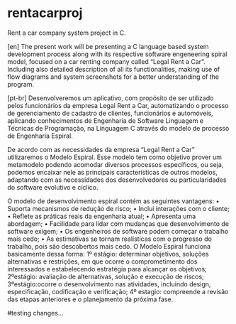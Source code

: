 # rentacarproj
Rent a car company system project in C.


[en]
The present work will be presenting a C language based system development process along with its respective software
engeneering spiral model, focused on a car renting company called “Legal Rent a Car”. Including also detailed description of
all its functionalities, making use of flow diagrams and system screenshots for a better understanding of the program.


[pt-br]
Desenvolveremos um aplicativo, com propósito de ser utilizado pelos funcionários da empresa Legal Rent a Car, automatizando o
processo de gerenciamento de cadastro de clientes, funcionários e automóveis, aplicando conhecimentos de Engenharia de Software 
Linguagem e Técnicas de Programação, na Linguagem C através do modelo de processo de Engenharia Espiral.
 
De acordo com as necessidades da empresa “Legal Rent a Car” utilizaremos o Modelo Espiral. Esse modelo tem como objetivo
prover um metamodelo podendo acomodar diversos processos específicos, ou seja, podemos encaixar nele as principais
características de outros modelos, adaptando com as necessidades dos desenvolvedores ou particularidades do software evolutivo
e cíclico.

O modelo de desenvolvimento espiral contém as seguintes vantagens:
•	Suporta mecanismos de redução de risco;
•	Inclui interações com o cliente;
•	Reflete as práticas reais da engenharia atual;
•	Apresenta uma abordagem;
•	Facilidade para lidar com mudanças que desenvolvimento de software exigem;
•	Os engenheiros de software podem começar o trabalho mais cedo;
•	As estimativas se tornam realísticas com o progresso do trabalho, pois são descobertos mais cedo.
O Modelo Espiral funciona basicamente dessa forma:
1º estágio: determinar objetivos, soluções alternativas e restrições, em que ocorre o comprometimento dos interessados e estabelecendo estratégia para alcançar os objetivos;
2ºestágio: avaliação de alternativas, solução e execução de riscos;
3ºestágio:ocorre o desenvolvimento nas atividades, incluindo design, especificação, codificação e verificação;
4º estagio: compreende a revisão das etapas anteriores e o planejamento da próxima fase.


#testing changes...

